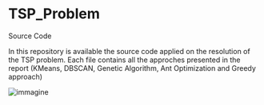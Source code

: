 # TSP_Problem
Source Code

In this repository is available the source code applied on the resolution of the TSP problem.
Each file contains all the approches presented in the report (KMeans, DBSCAN, Genetic Algorithm, Ant Optimization and Greedy approach)

![immagine](http://github.com/ttiziano/TSP_Problem/tree/master/images/babbo_image.png)


